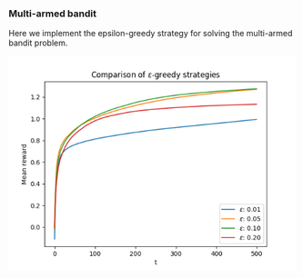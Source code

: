 ### Multi-armed bandit

Here we implement the epsilon-greedy strategy for solving the multi-armed bandit problem.

![Experiment](./images/experiment.png)
